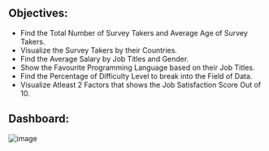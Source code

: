 ## Objectives:
  * Find the Total Number of Survey Takers and Average Age of Survey Takers.
  * Visualize the Survey Takers by their Countries.
  * Find the Average Salary by Job Titles and Gender.
  * Show the Favourite Programming Language based on their Job Titles.
  * Find the Percentage of Difficulty Level to break into the Field of Data.
  * Visualize Atleast 2 Factors that shows the Job Satisfaction Score Out of 10.
## Dashboard:
![image](https://github.com/Balajimohan18/Power-BI-Visualization-project/assets/136687240/84fa342b-1c56-41c2-bca0-8a432fdeeb34)
